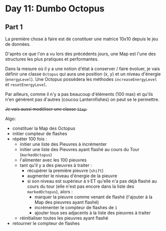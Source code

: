 # Day 11: Dumbo Octopus

## Part 1

La première chose à faire est de constituer une matrice 10x10 depuis le jeu de données.

D'après ce que l'on a vu lors des précédents jours, une Map est l'une des structures les plus pratiques et performantes.

Dans la mesure où il y a une notion d'état à conserver / faire évoluer, je vais définir une classe `Octopus` qui aura une position (x, y) et un niveau d'énergie (`energyLevel`). Une Octopus possédera les méthodes `increaseEnergyLevel` et `resetEnergyLevel`.

Par ailleurs, comme il n'y a pas beaucoup d'éléments (100 max) et qu'ils n'en génèrent pas d'autres (coucou Lanternfishes) on peut se le permettre.

~~Je vais aussi modéliser une classe `Step`.~~

Algo:
- constituer la Map des Octopus
- initier compteur de flashes
- répéter 100 fois :
  - initier une liste des Pieuvres à incrémenter
  - initier une liste des Pieuvres ayant flashé au cours du Tour (`markedOctopus`)
  - l'alimenter avec les 100 pieuvres
  - tant qu'il y a des pieuvres à traiter :
    - récupérer la première pieuvre (`shift`) 
    - augmenter le niveau d'énergie de la pieuvre
    - si son niveau est supérieur à `9` ET qu'elle n'a pas déjà flashé au cours du tour (elle n'est pas encore dans la liste des `markedOctopus`), alors :
      - marquer la pieuvre comme venant de flashé (l'ajouter à la Map des pieuvres ayant flashé)
      - incrémenter le compteur de flashes de `1`
      - ajouter tous ses adjacents à la liste des pieuvres à traiter
  - réinitialiser toutes les pieuvres ayant flashé
- retourner le compteur de flashes

